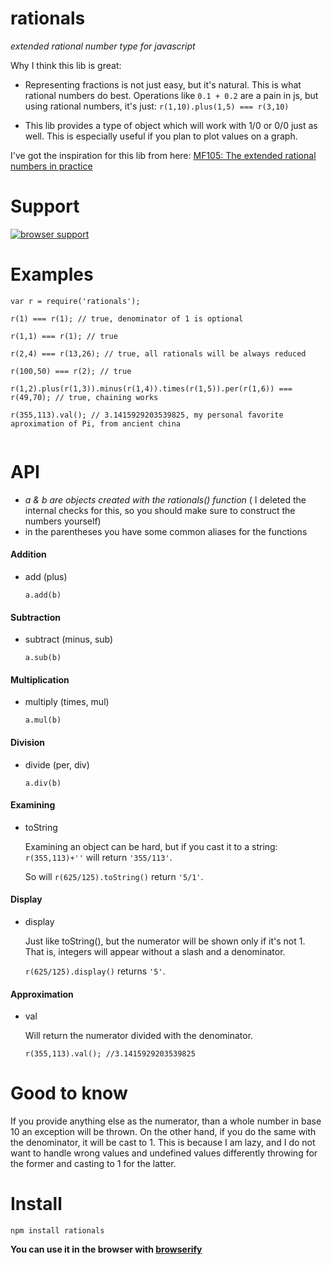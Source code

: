 # rationals
_extended rational number type for javascript_

Why I think this lib is great:

- Representing fractions is not just easy, but it's natural. This is what
rational numbers do best. Operations like `0.1 + 0.2` are a pain in js,
but using rational numbers, it's just: `r(1,10).plus(1,5) === r(3,10)`

- This lib provides a type of object which will work with 1/0 or 0/0 just as well.
This is especially useful if you plan to plot values on a graph.

I've got the inspiration for this lib from here: [MF105: The extended rational numbers in practice](http://www.youtube.com/watch?v=YMQkLojL2ek)

# Support
[![browser support](http://ci.testling.com/ashnur/rationals.png)](http://ci.testling.com/ashnur/rationals)



# Examples
```
var r = require('rationals');

r(1) === r(1); // true, denominator of 1 is optional

r(1,1) === r(1); // true

r(2,4) === r(13,26); // true, all rationals will be always reduced

r(100,50) === r(2); // true

r(1,2).plus(r(1,3)).minus(r(1,4)).times(r(1,5)).per(r(1,6)) === r(49,70); // true, chaining works

r(355,113).val(); // 3.1415929203539825, my personal favorite aproximation of Pi, from ancient china


```

# API
- _a & b are objects created with the rationals() function_
( I deleted the internal checks for this, so you should make sure to construct the numbers yourself)
- in the parentheses you have some common aliases for the functions


#### Addition
- add (plus)

    `a.add(b)`

#### Subtraction
- subtract (minus, sub)

    `a.sub(b)`

#### Multiplication
- multiply (times, mul)

    `a.mul(b)`

#### Division
- divide (per, div)

    `a.div(b)`

#### Examining
- toString

    Examining an object can be hard, but if you cast it to a string: `r(355,113)+''` will return `'355/113'`.

    So will `r(625/125).toString()` return `'5/1'`.

#### Display
- display

    Just like toString(), but the numerator will be shown only if it's not 1. That is, integers will appear without a slash and a denominator.

    `r(625/125).display()` returns `'5'`.

#### Approximation
- val

    Will return the numerator divided with the denominator.

    `r(355,113).val(); //3.1415929203539825`

# Good to know
If you provide anything else as the numerator, than a whole number in base 10 an exception will be thrown.
On the other hand, if you do the same with the denominator, it will be cast to 1. This is because
I am lazy, and I do not want to handle wrong values and undefined values differently throwing for the former
and casting to 1 for the latter.

# Install
```
npm install rationals
```

**You can use it in the browser with [browserify](http://browserify.org/)**
